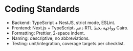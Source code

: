 # Coding Standards

- Backend: TypeScript + NestJS, strict mode, ESLint.
- Frontend: Next.js + TypeScript، دعم RTL وواجهة بخط Cairo.
- Formatting: Prettier, 2-space indent.
- Naming: descriptive, no abbreviations.
- Testing: unit/integration, coverage targets per checklist.